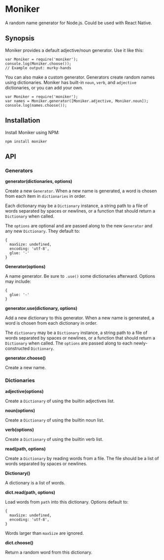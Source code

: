 # Moniker #

A random name generator for Node.js. Could be used with React Native.

## Synopsis ##

Moniker provides a default adjective/noun generator. Use it like this:

    var Moniker = require('moniker');
    console.log(Moniker.choose());
    // Example output: murky-hands

You can also make a custom generator. Generators create random names
using dictionaries. Moniker has built-in `noun`, `verb`, and
`adjective` dictionaries, or you can add your own.

    var Moniker = require('moniker');
    var names = Moniker.generator([Moniker.adjective, Moniker.noun]);
    console.log(names.choose());

## Installation ##

Install Moniker using NPM:

    npm install moniker

## API ##

### Generators ###

**generator(dictionaries, options)**

Create a new `Generator`. When a new name is generated, a word is
chosen from each item in `dictionaries` in order.

Each dictionary may be a `Dictionary` instance, a string path to a
file of words separated by spaces or newlines, or a function that
should return a `Dictionary` when called.

The `options` are optional and are passed along to the new
`Generator` and any new `Dictionary`. They default to:

    {
      maxSize: undefined,
      encoding: 'utf-8',
      glue: '-'
    }

**Generator(options)**

A name generator. Be sure to `.use()` some dictionaries
afterward. Options may include:

    {
      glue: '-'
    }

**generator.use(dictionary, options)**

Add a new dictionary to this generator. When a new name is generated,
a word is chosen from each dictionary in order.

The `dictionary` may be a `Dictionary` instance, a string path to a
file of words separated by spaces or newlines, or a function that
should return a `Dictionary` when called. The `options` are passed
along to each newly-constructed `Dictionary`.

**generator.choose()**

Create a new name.

### Dictionaries ###

**adjective(options)**

Create a `Dictionary` of using the builtin adjectives list.

**noun(options)**

Create a `Dictionary` of using the builtin noun list.

**verb(options)**

Create a `Dictionary` of using the builtin verb list.

**read(path, options)**

Create a `Dictionary` by reading words from a file. The file should be
a list of words separated by spaces or newlines.

**Dictionary()**

A dictionary is a list of words.

**dict.read(path, options)**

Load words from `path` into this dictionary. Options default to:

    {
      maxSize: undefined,
      encoding: 'utf-8',
    }

Words larger than `maxSize` are ignored.

**dict.choose()**

Return a random word from this dictionary.



